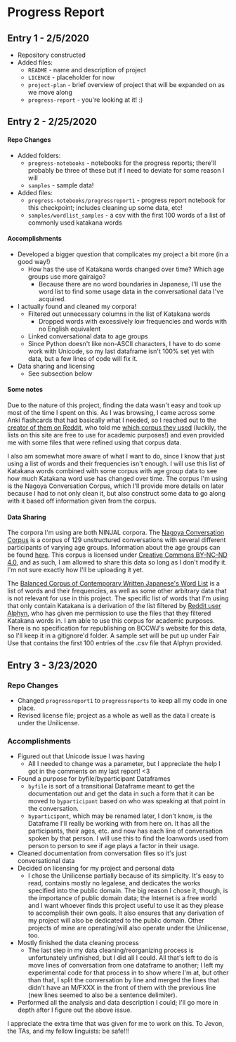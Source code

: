 # Progress Report
## Entry 1 - 2/5/2020
- Repository constructed
- Added files:
	- `README` - name and description of project
	- `LICENCE` - placeholder for now
	- `project-plan` - brief overview of project that will be expanded on as we move along
	- `progress-report` - you're looking at it! :)

## Entry 2 - 2/25/2020
#### Repo Changes 
- Added folders:
	- `progress-notebooks` - notebooks for the progress reports; there'll probably be three of these but if I need to deviate for some reason I will
	- `samples` - sample data!
- Added files:
	- `progress-notebooks/progressreport1` - progress report notebook for this checkpoint; includes cleaning up some data, etc!
	- `samples/wordlist_samples` - a csv with the first 100 words of a list of commonly used katakana words

#### Accomplishments
- Developed a bigger question that complicates my project a bit more (in a good way!)
	- How has the use of Katakana words changed over time? Which age groups use more gairaigo?
		- Because there are no word boundaries in Japanese, I'll use the word list to find some usage data in the conversational data I've acquired. 
- I actually found and cleaned my corpora! 
	- Filtered out unnecessary columns in the list of Katakana words 
		- Dropped words with excessively low frequencies and words with no English equivalent
	- Linked conversational data to age groups
	- Since Python doesn't like non-ASCII characters, I have to do some work with Unicode, so my last dataframe isn't 100% set yet with data, but a few lines of code will fix it. 
- Data sharing and licensing 
	- See subsection below
  
#### Some notes 
Due to the nature of this project, finding the data wasn't easy and took up most of the time I spent on this. As I was browsing, I came across some Anki flashcards that had basically what I needed, so I reached out to the [creator of them on Reddit](https://www.reddit.com/user/Alphyn), who told me [which corpus they used](https://pj.ninjal.ac.jp/corpus_center/bccwj/en/freq-list.html) (luckily, the lists on this site are free to use for academic purposes!) and even provided me with some files that were refined using that corpus data. 
  
I also am somewhat more aware of what I want to do, since I know that just using a list of words and their frequencies isn't enough. I will use this list of Katakana words combined with some corpus with age group data to see how much Katakana word use has changed over time. The corpus I'm using is the Nagoya Conversation Corpus, which I'll provide more details on later because I had to not only clean it, but also construct some data to go along with it based off information given from the corpus.  

#### Data Sharing
The corpora I'm using are both NINJAL corpora. 
  The [Nagoya Conversation Corpus](https://mmsrv.ninjal.ac.jp/nucc/) is a corpus of 129 unstructured conversations with several different participants of varying age groups. Information about the age groups can be found [here](https://mmsrv.ninjal.ac.jp/nucc/nucc_conversant.html). This corpus is licensed under [Creative Commons BY-NC-ND 4.0](https://creativecommons.org/licenses/by-nc-nd/4.0/deed.ja), and as such, I am allowed to share this data so long as I don't modify it. I'm not sure exactly how I'll be uploading it yet. 
  
  The [Balanced Corpus of Contemporary Written Japanese's Word List](https://pj.ninjal.ac.jp/corpus_center/bccwj/en/freq-list.html) is a list of words and their frequencies, as well as some other arbitrary data that is not relevant for use in this project. The specific list of words that I'm using that only contain Katakana is a derivation of the list filtered by [Reddit user Alphyn](https://www.reddit.com/user/Alphyn), who has given me permission to use the files that they filtered Katakana words in. I am able to use this corpus for academic purposes. There is no specification for republishing on BCCWJ's website for this data, so I'll keep it in a gitignore'd folder. A sample set will be put up under Fair Use that contains the first 100 entries of the .csv file that Alphyn provided. 

## Entry 3 - 3/23/2020
### Repo Changes
- Changed `progressreport1` to `progressreports` to keep all my code in one place. 
- Revised license file; project as a whole as well as the data I create is under the Unilicense. 
### Accomplishments
- Figured out that Unicode issue I was having
	- All I needed to change was a parameter, but I appreciate the help I got in the comments on my last report! <3
- Found a purpose for byfile/byparticipant Dataframes
	- `byfile` is sort of a transitional Dataframe meant to get the documentation out and get the data in such a form that it can be moved to `byparticipant` based on who was speaking at that point in the conversation. 
	- `byparticipant`, which may be renamed later, I don't know, is the Dataframe I'll really be working with from here on. It has all the participants, their ages, etc. and now has each line of conversation spoken by that person. I will use this to find the loanwords used from person to person to see if age plays a factor in their usage. 
- Cleaned documentation from conversation files so it's just conversational data
- Decided on licensing for my project and personal data
	- I chose the Unilicense partially because of its simplicity. It's easy to read, contains mostly no legalese, and dedicates the works specified into the public domain. The big reason I chose it, though, is the importance of public domain data; the Internet is a free world and I want whoever finds this project useful to use it as they please to accomplish their own goals. It also ensures that any derivation of my project will also be dedicated to the public domain. Other projects of mine are operating/will also operate under the Unilicense, too. 
- Mostly finished the data cleaning process
	- The last step in my data cleaning/reorganizing process is unfortunately unfinished, but I did all I could. All that's left to do is move lines of conversation from one dataframe to another; I left my experimental code for that process in to show where I'm at, but other than that, I split the conversation by line and merged the lines that didn't have an M/FXXX in the front of them with the previous line (new lines seemed to also be a sentence delimiter). 
- Performed all the analysis and data description I could; I'll go more in depth after I figure out the above issue. 
  
  
I appreciate the extra time that was given for me to work on this. To Jevon, the TAs, and my fellow linguists: be safe!!!
